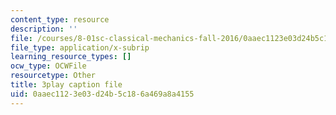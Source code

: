 ```yaml
---
content_type: resource
description: ''
file: /courses/8-01sc-classical-mechanics-fall-2016/0aaec1123e03d24b5c186a469a8a4155_RBaBEjzMr4E.srt
file_type: application/x-subrip
learning_resource_types: []
ocw_type: OCWFile
resourcetype: Other
title: 3play caption file
uid: 0aaec112-3e03-d24b-5c18-6a469a8a4155
---
```

